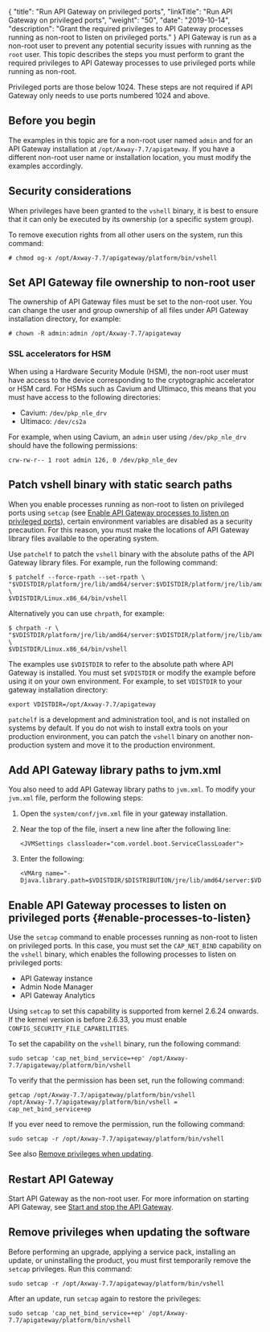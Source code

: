 {
"title": "Run API Gateway on privileged ports",
  "linkTitle": "Run API Gateway on privileged ports",
  "weight": "50",
  "date": "2019-10-14",
  "description": "Grant the required privileges to API Gateway processes running as non-root to listen on privileged ports."
}
API Gateway is run as a non-root user to prevent any potential security issues with running as the `root` user. This topic describes the steps you must perform to grant the required privileges to API Gateway processes to use privileged ports while running as non-root.

Privileged ports are those below 1024. These steps are not required if API Gateway only needs to use ports numbered 1024 and above.

## Before you begin

The examples in this topic are for a non-root user named `admin` and for an API Gateway installation at `/opt/Axway-7.7/apigateway`. If you have a different non-root user name or installation location, you must modify the examples accordingly.

## Security considerations

When privileges have been granted to the `vshell` binary, it is best to ensure that it can only be executed by its ownership (or a specific system group).

To remove execution rights from all other users on the system, run this command:

```
# chmod og-x /opt/Axway-7.7/apigateway/platform/bin/vshell
```

## Set API Gateway file ownership to non-root user

The ownership of API Gateway files must be set to the non-root user. You can change the user and group ownership of all files under API Gateway installation directory, for example:

```
# chown -R admin:admin /opt/Axway-7.7/apigateway
```

### SSL accelerators for HSM

When using a Hardware Security Module (HSM), the non-root user must have access to the device corresponding to the cryptographic accelerator or HSM card. For HSMs such as Cavium and Ultimaco, this means that you must have access to the following directories:

* Cavium: `/dev/pkp_nle_drv`
* Ultimaco: `/dev/cs2a`

For example, when using Cavium, an `admin` user using `/dev/pkp_nle_drv` should have the following permissions:

```
crw-rw-r-- 1 root admin 126, 0 /dev/pkp_nle_dev
```

## Patch vshell binary with static search paths

When you enable processes running as non-root to listen on privileged ports using `setcap` (see [Enable API Gateway processes to listen on privileged ports](#enable-processes-to-listen)), certain environment variables are disabled as a security precaution. For this reason, you must make the locations of API Gateway library files available to the operating system.

Use `patchelf` to patch the `vshell` binary with the absolute paths of the API Gateway library files. For example, run the following command:

```
$ patchelf --force-rpath --set-rpath \
"$VDISTDIR/platform/jre/lib/amd64/server:$VDISTDIR/platform/jre/lib/amd64:$VDISTDIR/platform/jre/lib/amd64/jli:$VDISTDIR/platform/jre/lib/server:$VDISTDIR/platform/jre/lib:$VDISTDIR/platform/jre/lib/jli:$VDISTDIR/platform/lib/engines:$VDISTDIR/platform/lib:$VDISTDIR/ext/lib" \
$VDISTDIR/Linux.x86_64/bin/vshell
```

Alternatively you can use `chrpath`, for example:

```
$ chrpath -r \
"$VDISTDIR/platform/jre/lib/amd64/server:$VDISTDIR/platform/jre/lib/amd64:$VDISTDIR/platform/jre/lib/amd64/jli:$VDISTDIR/platform/jre/lib/server:$VDISTDIR/platform/jre/lib:$VDISTDIR/platform/jre/lib/jli:$VDISTDIR/platform/lib/engines:$VDISTDIR/platform/lib:$VDISTDIR/ext/lib" \
$VDISTDIR/Linux.x86_64/bin/vshell
```

The examples use `$VDISTDIR` to refer to the absolute path where API Gateway is installed. You must set `$VDISTDIR` or modify the example before using it on your own environment. For example, to set `VDISTDIR` to your gateway installation directory:

```
export VDISTDIR=/opt/Axway-7.7/apigateway
```

`patchelf` is a development and administration tool, and is not installed on systems by default. If you do not wish to install extra tools on your production environment, you can patch the `vshell` binary on another non-production system and move it to the production environment.

## Add API Gateway library paths to jvm.xml

You also need to add API Gateway library paths to `jvm.xml`. To modify your `jvm.xml` file, perform the following steps:

1. Open the `system/conf/jvm.xml` file in your gateway installation.
2. Near the top of the file, insert a new line after the following line:

   ```
   <JVMSettings classloader="com.vordel.boot.ServiceClassLoader">
   ```
3. Enter the following:

   ```
   <VMArg name="-Djava.library.path=$VDISTDIR/$DISTRIBUTION/jre/lib/amd64/server:$VDISTDIR/$DISTRIBUTION/jre/lib/amd64:$VDISTDIR/$DISTRIBUTION/lib/engines:$VDISTDIR/ext/$DISTRIBUTION/lib:$VDISTDIR/ext/lib:$VDISTDIR/$DISTRIBUTION/jre/lib:$VDISTDIR/$DISTRIBUTION/jre/lib/server:$VDISTDIR/system/lib:$VDISTDIR/$DISTRIBUTION/lib"/>
   ```

## Enable API Gateway processes to listen on privileged ports {#enable-processes-to-listen}

Use the `setcap` command to enable processes running as non-root to listen on privileged ports. In this case, you must set the `CAP_NET_BIND` capability on the `vshell` binary, which enables the following processes to listen on privileged ports:

* API Gateway instance
* Admin Node Manager
* API Gateway Analytics

Using `setcap` to set this capability is supported from kernel 2.6.24 onwards. If the kernel version is before 2.6.33, you must enable `CONFIG_SECURITY_FILE_CAPABILITIES`.

To set the capability on the `vshell` binary, run the following command:

```
sudo setcap 'cap_net_bind_service=+ep' /opt/Axway-7.7/apigateway/platform/bin/vshell
```

To verify that the permission has been set, run the following command:

```
getcap /opt/Axway-7.7/apigateway/platform/bin/vshell
/opt/Axway-7.7/apigateway/platform/bin/vshell = cap_net_bind_service+ep
```

If you ever need to remove the permission, run the following command:

```
sudo setcap -r /opt/Axway-7.7/apigateway/platform/bin/vshell
```

See also [Remove privileges when updating](#remove-privileges-when-updating-the-software).

## Restart API Gateway

Start API Gateway as the non-root user. For more information on starting API Gateway, see [Start and stop the API Gateway](/docs/apim_administration/apigtw_admin/manage_operations#start-and-stop-the-api-gateway).

## Remove privileges when updating the software

Before performing an upgrade, applying a service pack, installing an update, or uninstalling the product, you must first temporarily remove the `setcap` privileges. Run this command:

```
sudo setcap -r /opt/Axway-7.7/apigateway/platform/bin/vshell
```

After an update, run `setcap` again to restore the privileges:

```
sudo setcap 'cap_net_bind_service=+ep' /opt/Axway-7.7/apigateway/platform/bin/vshell
```
